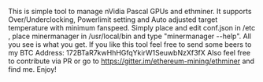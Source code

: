 This is simple tool to manage nVidia Pascal GPUs and ethminer.
It supports Over/Underclocking, Powerlimit setting and Auto adjusted target temperature with minimum  fanspeed.
Simply place and edit conf.json in /etc , place minermanager in /usr/local/bin and type "minermanager --help".
All you see is what you get. If you like this tool feel free to send some beers to my BTC Address: 172BTaR7kwHhHGfqYkirW1SeuwbNzXf3fX
Also feel free to contribute via PR or go to https://gitter.im/ethereum-mining/ethminer and find me.
Enjoy!

